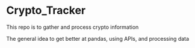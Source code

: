 # Crypto_Tracker
This repo is to gather and process crypto information

The general idea to get better at pandas, using APIs, and processing data
